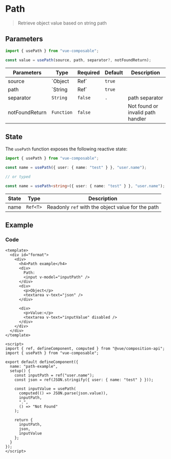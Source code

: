 # Path

> Retrieve object value based on string path

## Parameters

```js
import { usePath } from "vue-composable";

const value = usePath(source, path, separator?, notFoundReturn);
```

| Parameters     | Type                 | Required | Default | Description                       |
| -------------- | -------------------- | -------- | ------- | --------------------------------- |
| source         | `Object|Ref<Object>` | `true`   |         | `Object` source                   |
| path           | `String|Ref<String>` | `true`   |         | string `path` to value            |
| separator      | `String`             | `false`  | `.`     | path separator                    |
| notFoundReturn | `Function`           | `false`  |         | Not found or invalid path handler |

## State

The `usePath` function exposes the following reactive state:

```ts
import { usePath } from "vue-composable";

const name = usePath({ user: { name: "test" } }, "user.name");

// or typed

const name = usePath<string>({ user: { name: "test" } }, "user.name");
```

| State | Type     | Description                                       |
| ----- | -------- | ------------------------------------------------- |
| name  | `Ref<T>` | Readonly `ref` with the object value for the path |

## Example

<path-example/>

### Code

```vue
<template>
  <div id="format">
    <div>
      <h4>Path example</h4>
      <div>
        Path:
        <input v-model="inputPath" />
      </div>
      <div>
        <p>Object</p>
        <textarea v-text="json" />
      </div>

      <div>
        <p>Value:</p>
        <textarea v-text="inputValue" disabled />
      </div>
    </div>
  </div>
</template>

<script>
import { ref, defineComponent, computed } from "@vue/composition-api";
import { usePath } from "vue-composable";

export default defineComponent({
  name: "path-example",
  setup() {
    const inputPath = ref("user.name");
    const json = ref(JSON.stringify({ user: { name: "test" } }));

    const inputValue = usePath(
      computed(() => JSON.parse(json.value)),
      inputPath,
      ".",
      () => "Not Found"
    );

    return {
      inputPath,
      json,
      inputValue
    };
  }
});
</script>
```
